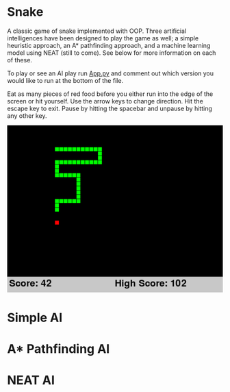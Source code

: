 # Snake
A classic game of snake implemented with OOP. Three artificial intelligences have been designed to play the game as well; a simple heuristic approach, an A* pathfinding approach, and a machine learning model using NEAT (still to come). See below for more information on each of these.

To play or see an AI play run [App.py](./App.py) and comment out which version you would like to run at the bottom of the file.

Eat as many pieces of red food before you either run into the edge of the screen or hit yourself. Use the arrow keys to change direction. Hit the escape key to exit. Pause by hitting the spacebar and unpause by hitting any other key.

![Screenshot](snake_screenshot.png)

# Simple AI

# A* Pathfinding AI

# NEAT AI